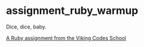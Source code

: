 assignment_ruby_warmup
======================

Dice, dice, baby.

[A Ruby assignment from the Viking Codes School](http://www.vikingcodeschool.com)
